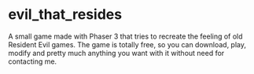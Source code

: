 # evil_that_resides
A small game made with Phaser 3 that tries to recreate the feeling of old Resident Evil games.
The game is totally free, so you can download, play, modify and pretty much anything you want with it without need for contacting me.
